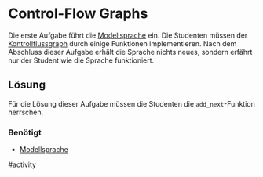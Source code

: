# Control-Flow Graphs
Die erste Aufgabe führt die [Modellsprache](./model-language-de.md) ein. Die
Studenten müssen der [Kontrollflussgraph](https://homepages.dcc.ufmg.br/~fernando/classes/dcc888/ementa/slides/ControlFlowGraphs.pdf)
durch einige Funktionen implementieren. Nach dem Abschluss dieser Aufgabe erhält
die Sprache nichts neues, sondern erfährt nur der Student wie die Sprache
funktioniert.
## Lösung
Für die Lösung dieser Aufgabe müssen die Studenten die `add_next`-Funktion herrschen.

### Benötigt
- [Modellsprache](./model-language-de.md)

#activity